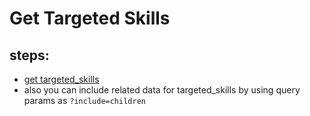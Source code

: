 # Get Targeted Skills

## steps:

- [get targeted_skills](https://documenter.getpostman.com/view/12318086/2sA3Bt3pg1#380e4ff6-884d-48d6-989c-7a75ac441dac)
- also you can include related data for targeted_skills by using query params as `?include=children`
